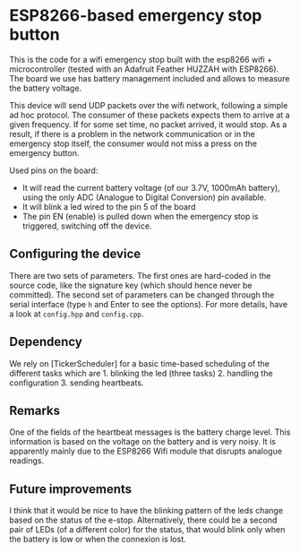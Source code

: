 # ESP8266-based emergency stop button

This is the code for a wifi emergency stop built with the esp8266 wifi + microcontroller (tested with an Adafruit Feather HUZZAH with ESP8266). The board we use has battery management included and allows to measure the battery voltage.

This device will send UDP packets over the wifi network, following a simple ad hoc protocol. The consumer of these packets expects them to arrive at a given frequency. If for some set time, no packet arrived, it would stop. As a result, if there is a problem in the network communication or in the emergency stop itself, the consumer would not miss a press on the emergency button.

Used pins on the board:

- It will read the current battery voltage (of our 3.7V, 1000mAh battery), using the only ADC (Analogue to Digital Conversion) pin available.
- It will blink a led wired to the pin 5 of the board
- The pin EN (enable) is pulled down when the emergency stop is triggered, switching off the device.

## Configuring the device

There are two sets of parameters. The first ones are hard-coded in the source code, like the signature key (which should hence never be committed). The second set of parameters can be changed through the serial interface (type `h` and Enter to see the options). For more details, have a look at `config.hpp` and `config.cpp`.

## Dependency

We rely on [TickerScheduler] for a basic time-based scheduling of the different tasks which are 1. blinking the led (three tasks) 2. handling the configuration 3. sending heartbeats.

## Remarks

One of the fields of the heartbeat messages is the battery charge level. This information is based on the voltage on the battery and is very noisy. It is apparently mainly due to the ESP8266 Wifi module that disrupts analogue readings.

## Future improvements

I think that it would be nice to have the blinking pattern of the leds change based on the status of the e-stop. Alternatively, there could be a second pair of LEDs (of a different color) for the status, that would blink only when the battery is low or when the connexion is lost.